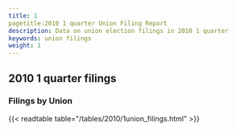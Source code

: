 ```yaml
---
title: 1
pagetitle:2010 1 quarter Union Filing Report
description: Data on union election filings in 2010 1 quarter 
keywords: union filings
weight: 1
---
```


## 2010 1 quarter filings

### Filings by Union
{{< readtable table="/tables/2010/1union_filings.html" >}}

